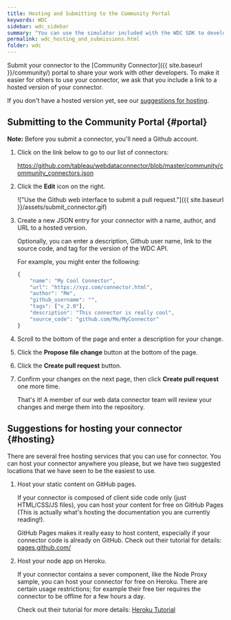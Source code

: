 ```yaml
---
title: Hosting and Submitting to the Community Portal
keywords: WDC
sidebar: wdc_sidebar
summary: "You can use the simulator included with the WDC SDK to develop and debug your connectors more quickly."
permalink: wdc_hosting_and_submissions.html
folder: wdc
---
```


Submit your connector to the [Community Connector]({{ site.baseurl }}/community/)
portal to share your work with other developers. To make it easier for others to use your connector,
we ask that you include a link to a hosted version of your connector.

If you don't have a hosted version yet, see our [suggestions for hosting](#hosting).

Submitting to the Community Portal {#portal}
----------------------------------

**Note:** Before you submit a connector, you'll need a Github account.

1. Click on the link below to go to our list of connectors:

   <https://github.com/tableau/webdataconnector/blob/master/community/community_connectors.json>

1. Click the **Edit** icon on the right.

   !["Use the Github web interface to submit a pull request."]({{ site.baseurl }}/assets/submit_connector.gif)

1. Create a new JSON entry for your connector with a name, author, and URL to a hosted version.

   Optionally, you can enter a description, Github user name, link to the source code, and tag for the version of the WDC API.

   For example, you might enter the following:

   ```js
   {
       "name": "My Cool Connector",
       "url": "https://xyz.com/connector.html",
       "author": "Me",
       "github_username": "",
       "tags": ["v_2.0"],
       "description": "This connector is really cool",
       "source_code": "github.com/Me/MyConnector"
   }
   ```

1. Scroll to the bottom of the page and enter a description for your change.

1. Click the **Propose file change** button at the bottom of the page.

1. Click the **Create pull request** button.

1. Confirm your changes on the next page, then click **Create pull request** one more time.

   That's it! A member of our web data connector team will review your changes and merge them into the repository.


Suggestions for hosting your connector {#hosting}
---------------------------------------

There are several free hosting services that you can use for connector.  You can host
your connector anywhere you please, but we have two suggested locations that we have
seen to be the easiest to use.

1. Host your static content on GitHub pages.

    If your connector is composed of client side code only (just HTML/CSS/JS files),
    you can host your content for free on GitHub Pages (This is actually what's hosting the documentation
    you are currently reading!).

    GitHub Pages makes it really easy to host content, especially if your connector code
    is already on GitHub.  Check out their tutorial for details: [pages.github.com/](https://pages.github.com)

2. Host your node app on Heroku.

    If your connector contains a sever component, like the Node Proxy sample,
    you can host your connector for free on Heroku.  There are certain usage restrictions; for example
    their free tier requires the connector to be offline for a few hours a day.

    Check out their tutorial for more details:
    [Heroku Tutorial](https://devcenter.heroku.com/articles/getting-started-with-nodejs#introduction)
